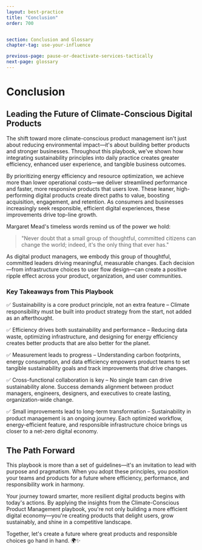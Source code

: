 ```yaml
---
layout: best-practice
title: "Conclusion"
order: 700


section: Conclusion and Glossary
chapter-tag: use-your-influence

previous-page: pause-or-deactivate-services-tactically
next-page: glossary
---
```


# Conclusion

## **Leading the Future of Climate-Conscious Digital Products**

The shift toward more climate-conscious product management isn't just about reducing environmental impact—it's about building better products and stronger businesses. Throughout this playbook, we've shown how integrating sustainability principles into daily practice creates greater efficiency, enhanced user experience, and tangible business outcomes.

By prioritizing energy efficiency and resource optimization, we achieve more than lower operational costs—we deliver streamlined performance and faster, more responsive products that users love. These leaner, high-performing digital products create direct paths to value, boosting acquisition, engagement, and retention. As consumers and businesses increasingly seek responsible, efficient digital experiences, these improvements drive top-line growth.

Margaret Mead's timeless words remind us of the power we hold:

> "Never doubt that a small group of thoughtful, committed citizens can change the world; indeed, it's the only thing that ever has."
> 

As digital product managers, we embody this group of thoughtful, committed leaders driving meaningful, measurable changes. Each decision—from infrastructure choices to user flow design—can create a positive ripple effect across your product, organization, and user communities.

### **Key Takeaways from This Playbook**

✅ Sustainability is a core product principle, not an extra feature – Climate responsibility must be built into product strategy from the start, not added as an afterthought.

✅ Efficiency drives both sustainability and performance – Reducing data waste, optimizing infrastructure, and designing for energy efficiency creates better products that are also better for the planet.

✅ Measurement leads to progress – Understanding carbon footprints, energy consumption, and data efficiency empowers product teams to set tangible sustainability goals and track improvements that drive changes.

✅ Cross-functional collaboration is key – No single team can drive sustainability alone. Success demands alignment between product managers, engineers, designers, and executives to create lasting, organization-wide change.

✅ Small improvements lead to long-term transformation – Sustainability in product management is an ongoing journey. Each optimized workflow, energy-efficient feature, and responsible infrastructure choice brings us closer to a net-zero digital economy.

## **The Path Forward**

This playbook is more than a set of guidelines—it's an invitation to lead with purpose and pragmatism. When you adopt these principles, you position your teams and products for a future where efficiency, performance, and responsibility work in harmony.

Your journey toward smarter, more resilient digital products begins with today's actions. By applying the insights from the Climate-Conscious Product Management playbook, you're not only building a more efficient digital economy—you're creating products that delight users, grow sustainably, and shine in a competitive landscape.

Together, let's create a future where great products and responsible choices go hand in hand. 🌍✨
